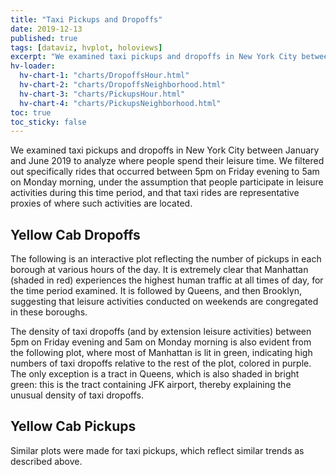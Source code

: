 ```yaml
---
title: "Taxi Pickups and Dropoffs"
date: 2019-12-13
published: true
tags: [dataviz, hvplot, holoviews]
excerpt: "We examined taxi pickups and dropoffs in New York City between January and June 2019, focusing specifically on rides between 5pm on Friday evening to 5am on Monday morning, to analyze where leisure activities are concentrated in the City."
hv-loader:
  hv-chart-1: "charts/DropoffsHour.html"
  hv-chart-2: "charts/DropoffsNeighborhood.html"
  hv-chart-3: "charts/PickupsHour.html"
  hv-chart-4: "charts/PickupsNeighborhood.html"
toc: true
toc_sticky: false
---
```


We examined taxi pickups and dropoffs in New York City between January and June 2019 to analyze where people spend their leisure time. We filtered out specifically rides that occurred between 5pm on Friday evening to 5am on Monday morning, under the assumption that people participate in leisure activities during this time period, and that taxi rides are representative proxies of where such activities are located.  

## Yellow Cab Dropoffs

The following is an interactive plot reflecting the number of pickups in each borough at various hours of the day. It is extremely clear that Manhattan (shaded in red) experiences the highest human traffic at all times of day, for the time period examined. It is followed by Queens, and then Brooklyn, suggesting that leisure activities conducted on weekends are congregated in these boroughs. 

<div id="hv-chart-1"></div>

The density of taxi dropoffs (and by extension leisure activities) between 5pm on Friday evening and 5am on Monday morning is also evident from the following plot, where most of Manhattan is lit in green, indicating high numbers of taxi dropoffs relative to the rest of the plot, colored in purple. The only exception is a tract in Queens, which is also shaded in bright green: this is the tract containing JFK airport, thereby explaining the unusual density of taxi dropoffs. 

<div id="hv-chart-2"></div>

## Yellow Cab Pickups

Similar plots were made for taxi pickups, which reflect similar trends as described above. 

<div id="hv-chart-3"></div>

<div id="hv-chart-4"></div>
